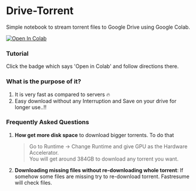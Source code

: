 # Drive-Torrent
Simple notebook to stream torrent files to Google Drive using Google Colab.

<a href="https://colab.research.google.com/github/Pavithran-R/Drive-Torrent/blob/master/drive_torrent.ipynb" target="_parent"><img src="https://colab.research.google.com/assets/colab-badge.svg" alt="Open In Colab"/></a>

### Tutorial
Click the badge which says 'Open in Colab' and follow directions there.

### What is the purpose of it?
1. It is very fast as compared to servers 🔥
2. Easy download without any Interruption and Save on your drive for longer use..!! 

### Frequently Asked Questions
1. **How get more disk space** to download bigger torrents. To do that

	> Go to Runtime -> Change Runtime and give GPU as the Hardware Accelerator.  
You will get around 384GB to download any torrent you want.

2. **Downloading missing files without re-downloading whole torrent**: If somehow some files are missing try to re-download torrent. Fastresume will check files.
